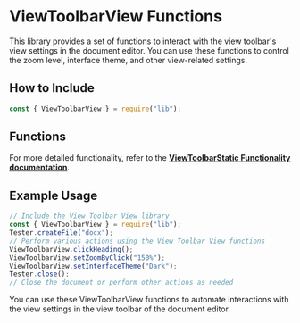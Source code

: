 # ViewToolbarView Functions

This library provides a set of functions to interact with the view toolbar's view settings in the document editor. You can use these functions to control the zoom level, interface theme, and other view-related settings.

## How to Include

```javascript
const { ViewToolbarView } = require("lib");
```

## Functions

For more detailed functionality, refer to the [**ViewToolbarStatic Functionality documentation**](/puppeteer/module/viewtoolbar/viewtoolbarview/FUNCTIONALITY.md).

## Example Usage

```javascript
// Include the View Toolbar View library
const { ViewToolbarView } = require("lib");
Tester.createFile("docx");
// Perform various actions using the View Toolbar View functions
ViewToolbarView.clickHeading();
ViewToolbarView.setZoomByClick("150%");
ViewToolbarView.setInterfaceTheme("Dark");
Tester.close();
// Close the document or perform other actions as needed
```

You can use these ViewToolbarView functions to automate interactions with the view settings in the view toolbar of the document editor.
